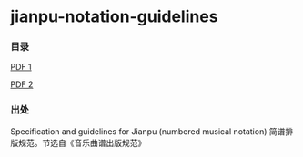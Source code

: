 # jianpu-notation-guidelines


### 目录

[PDF 1](https://github.com/kohunglee/jianpu-notation-guidelines/blob/main/%E7%AE%80%E8%B0%B1001.pdf) 

[PDF 2](https://github.com/kohunglee/jianpu-notation-guidelines/blob/main/%E7%AE%80%E8%B0%B1002.pdf
)
### 出处

Specification and guidelines for Jianpu (numbered musical notation) 简谱排版规范。节选自《音乐曲谱出版规范》
